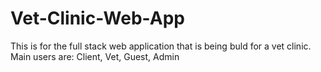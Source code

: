 # Vet-Clinic-Web-App
This is for the full stack web application that is being buld for a vet clinic. Main users are: Client, Vet, Guest, Admin
